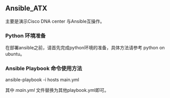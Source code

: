 ## Ansible_ATX

主要是演示Cisco DNA center 与Ansible互操作。

### Python 环境准备

在部署ansible之前，请首先完成python环境的准备，具体方法请参考 python on ubuntu。


### Ansible Playbook 命令使用方法

ansible-playbook -i hosts main.yml

其中 *main.yml* 文件替换为其他playbook.yml即可。


